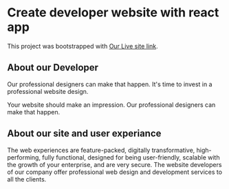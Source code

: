 # Create developer website with react app

This project was bootstrapped with [Our Live site link](https://web-guardian-assignment.netlify.app/).

## About our Developer

Our professional designers can make that happen. It's time to invest in a professional website design.

Your website should make an impression. Our professional designers can make that happen.

## About our site and user experiance

The web experiences are feature-packed, digitally transformative, high-performing, fully functional, designed for being user-friendly, scalable with the growth of your enterprise, and are very secure. The website developers of our company offer professional web design and development services to all the clients.

